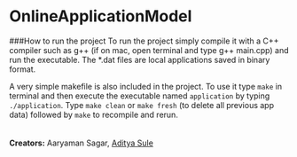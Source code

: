 OnlineApplicationModel
================================

###How to run the project
To run the project simply compile it with a C++ compiler such as g++ (if on mac, open terminal and type g++ main.cpp) and run the executable. The *.dat files are local applications saved in binary format. 

A very simple makefile is also included in the project. To use it type `make` in terminal and then execute the executable named `application` by typing `./application`. Type `make clean` or `make fresh` (to delete all previous app data) followed by `make` to recompile and rerun.
<br>
<br><br>
**Creators:** Aaryaman Sagar, [Aditya Sule](https://github.com/adityagnet)
